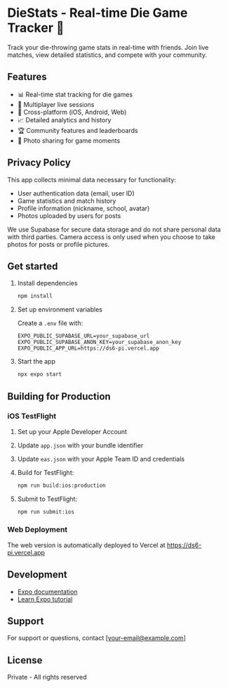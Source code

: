 # DieStats - Real-time Die Game Tracker 🎲

Track your die-throwing game stats in real-time with friends. Join live matches, view detailed statistics, and compete with your community.

## Features

- 📊 Real-time stat tracking for die games
- 👥 Multiplayer live sessions
- 📱 Cross-platform (iOS, Android, Web)
- 📈 Detailed analytics and history
- 🏆 Community features and leaderboards
- 📸 Photo sharing for game moments

## Privacy Policy

This app collects minimal data necessary for functionality:
- User authentication data (email, user ID)
- Game statistics and match history
- Profile information (nickname, school, avatar)
- Photos uploaded by users for posts

We use Supabase for secure data storage and do not share personal data with third parties. Camera access is only used when you choose to take photos for posts or profile pictures.

## Get started

1. Install dependencies

   ```bash
   npm install
   ```

2. Set up environment variables

   Create a `.env` file with:
   ```
   EXPO_PUBLIC_SUPABASE_URL=your_supabase_url
   EXPO_PUBLIC_SUPABASE_ANON_KEY=your_supabase_anon_key
   EXPO_PUBLIC_APP_URL=https://ds6-pi.vercel.app
   ```

3. Start the app

   ```bash
   npx expo start
   ```

## Building for Production

### iOS TestFlight

1. Set up your Apple Developer Account
2. Update `app.json` with your bundle identifier
3. Update `eas.json` with your Apple Team ID and credentials
4. Build for TestFlight:

   ```bash
   npm run build:ios:production
   ```

5. Submit to TestFlight:

   ```bash
   npm run submit:ios
   ```

### Web Deployment

The web version is automatically deployed to Vercel at https://ds6-pi.vercel.app

## Development

- [Expo documentation](https://docs.expo.dev/)
- [Learn Expo tutorial](https://docs.expo.dev/tutorial/introduction/)

## Support

For support or questions, contact [your-email@example.com]

## License

Private - All rights reserved
